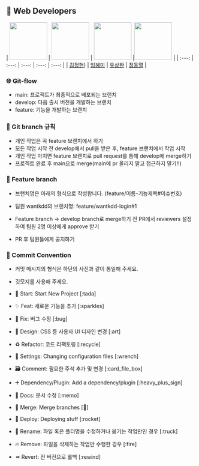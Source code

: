 ## 👥 Web Developers

| <img src="https://avatars.githubusercontent.com/u/158552165" width=100> | <img src="https://avatars.githubusercontent.com/u/160628390?s=96&v=4" width=100> | <img src="https://avatars.githubusercontent.com/u/163666284?s=96&v=4" width=100> |<img src="https://avatars.githubusercontent.com/u/202471958?s=96&v=4" width=100> |
| :---: | :---: | :---: | :---: | :---: |
| [김정현](https://github.com/hyeeon)) | [임혜미](https://github.com/wendy0802) | [유상완](https://github.com/wantkdd) | [정동열](https://github.com/dongyeol02) |


### 🌐 Git-flow

- main: 프로젝트가 최종적으로 배포되는 브랜치
- develop: 다음 출시 버전을 개발하는 브랜치
- feature: 기능을 개발하는 브랜치

### 📌 Git branch 규칙

- 개인 작업은 꼭 feature 브랜치에서 하기
- 모든 작업 시작 전 develop에서 pull을 받은 후, feature 브랜치에서 작업 시작
- 개인 작업 마치면 feature 브랜치로 pull request를 통해 develop에 merge하기
- 프로젝트 완료 후 main으로 merge(main에 pr 올리지 말고 접근하지 말기!!)

### 📝 Feature branch

- 브랜치명은 아래의 형식으로 작성합니다. (feature/이름-기능제목#이슈번호)

- 팀원 wantkdd의 브랜치명: feature/wantkdd-login#1
- Feature branch -> develop branch로 merge하기 전 PR에서 reviewers 설정하여 팀원 2명 이상에게 approve 받기

- PR 후 팀원들에게 공지하기

### 🎯 Commit Convention

- 커밋 메시지의 형식은 하단의 사진과 같이 통일해 주세요.

- 깃모지를 사용해 주세요.

- 🎉 Start: Start New Project [:tada]
- ✨ Feat: 새로운 기능을 추가 [:sparkles]
- 🐛 Fix: 버그 수정 [:bug]
- 🎨 Design: CSS 등 사용자 UI 디자인 변경 [:art]
- ♻️ Refactor: 코드 리팩토링 [:recycle]
- 🔧 Settings: Changing configuration files [:wrench]
- 🗃️ Comment: 필요한 주석 추가 및 변경 [:card_file_box]
- ➕ Dependency/Plugin: Add a dependency/plugin [:heavy_plus_sign]
- 📝 Docs: 문서 수정 [:memo]
- 🔀 Merge: Merge branches [:twisted_rightwards_arrows:]
- 🚀 Deploy: Deploying stuff [:rocket]
- 🚚 Rename: 파일 혹은 폴더명을 수정하거나 옮기는 작업만인 경우 [:truck]
- 🔥 Remove: 파일을 삭제하는 작업만 수행한 경우 [:fire]
- ⏪️ Revert: 전 버전으로 롤백 [:rewind]
